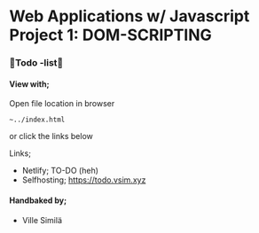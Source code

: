 # Web Applications w/ Javascript Project 1: DOM-SCRIPTING
### :star2:Todo -list:star2:

#### View with;
Open file location in browser
```
~../index.html
```

or click the links below

Links;
- Netlify; TO-DO (heh)
- Selfhosting; https://todo.vsim.xyz




#### Handbaked by;
* Ville Similä
